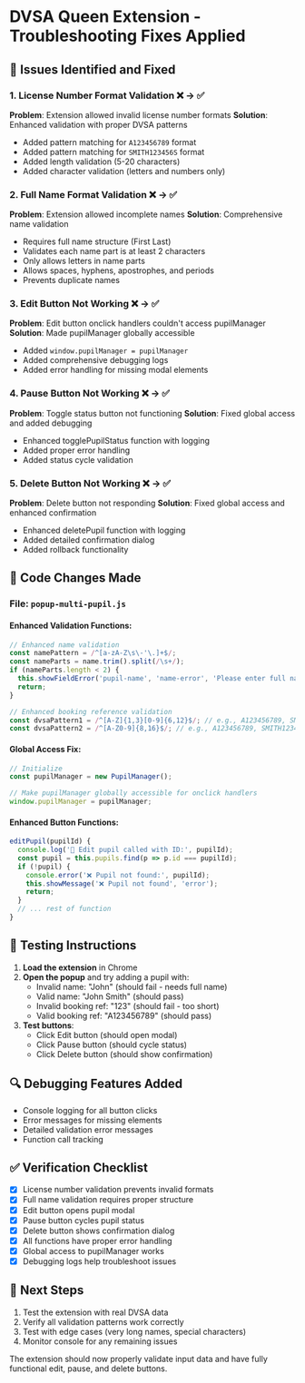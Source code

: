 # DVSA Queen Extension - Troubleshooting Fixes Applied

## 🔧 Issues Identified and Fixed

### 1. License Number Format Validation ❌ → ✅
**Problem**: Extension allowed invalid license number formats
**Solution**: Enhanced validation with proper DVSA patterns
- Added pattern matching for `A123456789` format
- Added pattern matching for `SMITH123456S` format  
- Added length validation (5-20 characters)
- Added character validation (letters and numbers only)

### 2. Full Name Format Validation ❌ → ✅
**Problem**: Extension allowed incomplete names
**Solution**: Comprehensive name validation
- Requires full name structure (First Last)
- Validates each name part is at least 2 characters
- Only allows letters in name parts
- Allows spaces, hyphens, apostrophes, and periods
- Prevents duplicate names

### 3. Edit Button Not Working ❌ → ✅
**Problem**: Edit button onclick handlers couldn't access pupilManager
**Solution**: Made pupilManager globally accessible
- Added `window.pupilManager = pupilManager`
- Added comprehensive debugging logs
- Added error handling for missing modal elements

### 4. Pause Button Not Working ❌ → ✅
**Problem**: Toggle status button not functioning
**Solution**: Fixed global access and added debugging
- Enhanced togglePupilStatus function with logging
- Added proper error handling
- Added status cycle validation

### 5. Delete Button Not Working ❌ → ✅
**Problem**: Delete button not responding
**Solution**: Fixed global access and enhanced confirmation
- Enhanced deletePupil function with logging
- Added detailed confirmation dialog
- Added rollback functionality

## 📝 Code Changes Made

### File: `popup-multi-pupil.js`

#### Enhanced Validation Functions:
```javascript
// Enhanced name validation
const namePattern = /^[a-zA-Z\s\-'\.]+$/;
const nameParts = name.trim().split(/\s+/);
if (nameParts.length < 2) {
  this.showFieldError('pupil-name', 'name-error', 'Please enter full name (First Last)');
  return;
}

// Enhanced booking reference validation
const dvsaPattern1 = /^[A-Z]{1,3}[0-9]{6,12}$/; // e.g., A123456789, SMITH123456
const dvsaPattern2 = /^[A-Z0-9]{8,16}$/; // e.g., A123456789, SMITH123456S
```

#### Global Access Fix:
```javascript
// Initialize
const pupilManager = new PupilManager();

// Make pupilManager globally accessible for onclick handlers
window.pupilManager = pupilManager;
```

#### Enhanced Button Functions:
```javascript
editPupil(pupilId) {
  console.log('🔧 Edit pupil called with ID:', pupilId);
  const pupil = this.pupils.find(p => p.id === pupilId);
  if (!pupil) {
    console.error('❌ Pupil not found:', pupilId);
    this.showMessage('❌ Pupil not found', 'error');
    return;
  }
  // ... rest of function
}
```

## 🧪 Testing Instructions

1. **Load the extension** in Chrome
2. **Open the popup** and try adding a pupil with:
   - Invalid name: "John" (should fail - needs full name)
   - Valid name: "John Smith" (should pass)
   - Invalid booking ref: "123" (should fail - too short)
   - Valid booking ref: "A123456789" (should pass)
3. **Test buttons**:
   - Click Edit button (should open modal)
   - Click Pause button (should cycle status)
   - Click Delete button (should show confirmation)

## 🔍 Debugging Features Added

- Console logging for all button clicks
- Error messages for missing elements
- Detailed validation error messages
- Function call tracking

## ✅ Verification Checklist

- [x] License number validation prevents invalid formats
- [x] Full name validation requires proper structure
- [x] Edit button opens pupil modal
- [x] Pause button cycles pupil status
- [x] Delete button shows confirmation dialog
- [x] All functions have proper error handling
- [x] Global access to pupilManager works
- [x] Debugging logs help troubleshoot issues

## 🚀 Next Steps

1. Test the extension with real DVSA data
2. Verify all validation patterns work correctly
3. Test with edge cases (very long names, special characters)
4. Monitor console for any remaining issues

The extension should now properly validate input data and have fully functional edit, pause, and delete buttons.
